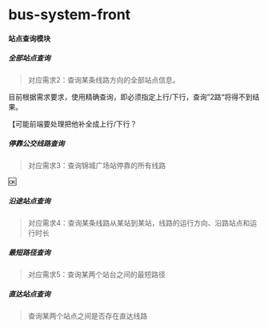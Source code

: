 # bus-system-front

#### 站点查询模块

#####  全部站点查询

>  对应需求2：查询某条线路方向的全部站点信息。

目前根据需求要求，使用精确查询，即必须指定上行/下行，查询”2路“将得不到结果。

【可能前端要处理把他补全成上行/下行？

##### 停靠公交线路查询

> 对应需求3：查询锦城广场站停靠的所有线路

:ok:

##### 沿途站点查询

> 对应需求4：查询某条线路从某站到某站，线路的运行方向、沿路站点和运行时长

##### 最短路径查询

> 对应需求5：查询某两个站台之间的最短路径



##### 直达站点查询

> 查询某两个站点之间是否存在直达线路